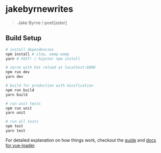 # jakebyrnewrites

> Jake Byrne / poet[aster]

## Build Setup

``` bash
# install dependencies
npm install # slow, womp womp
yarn # FAST! / hipster npm install

# serve with hot reload at localhost:8080
npm run dev
yarn dev

# build for production with minification
npm run build
yarn build

# run unit tests
npm run unit
yarn unit

# run all tests
npm test
yarn test
```

For detailed explanation on how things work, checkout the [guide](http://vuejs-templates.github.io/webpack/) and [docs for vue-loader](http://vuejs.github.io/vue-loader).
